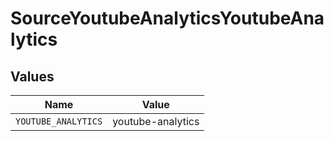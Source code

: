 # SourceYoutubeAnalyticsYoutubeAnalytics


## Values

| Name                | Value               |
| ------------------- | ------------------- |
| `YOUTUBE_ANALYTICS` | youtube-analytics   |
